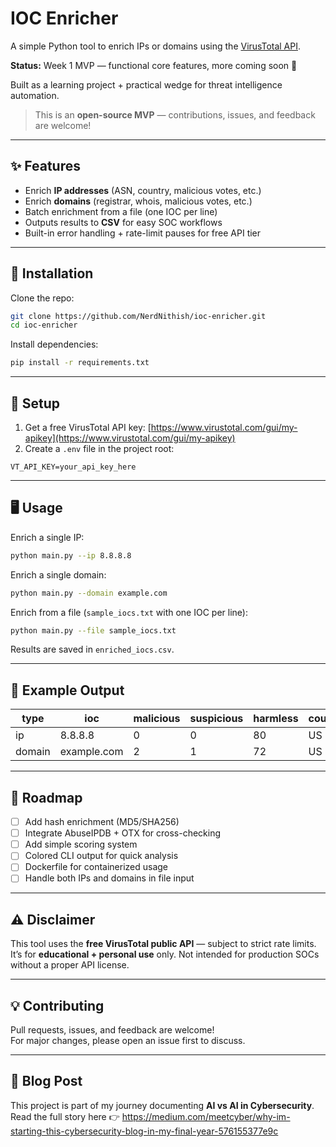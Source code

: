 # IOC Enricher

A simple Python tool to enrich IPs or domains using the [VirusTotal API](https://virustotal.com).

**Status:** Week 1 MVP — functional core features, more coming soon 🚀

Built as a learning project + practical wedge for threat intelligence automation.
> This is an **open-source MVP** — contributions, issues, and feedback are welcome!

---

## ✨ Features

- Enrich **IP addresses** (ASN, country, malicious votes, etc.)
- Enrich **domains** (registrar, whois, malicious votes, etc.)
- Batch enrichment from a file (one IOC per line)
- Outputs results to **CSV** for easy SOC workflows
- Built-in error handling + rate-limit pauses for free API tier

---

## 🚀 Installation

Clone the repo:

```bash
git clone https://github.com/NerdNithish/ioc-enricher.git
cd ioc-enricher
```

Install dependencies:

```bash
pip install -r requirements.txt
```

---

## 🔑 Setup

1. Get a free VirusTotal API key: [https://www.virustotal.com/gui/my-apikey](https://www.virustotal.com/gui/my-apikey)  
2. Create a `.env` file in the project root:

```
VT_API_KEY=your_api_key_here
```

---

## 🖥️ Usage

Enrich a single IP:

```bash
python main.py --ip 8.8.8.8
```

Enrich a single domain:

```bash
python main.py --domain example.com
```

Enrich from a file (`sample_iocs.txt` with one IOC per line):

```bash
python main.py --file sample_iocs.txt
```

Results are saved in `enriched_iocs.csv`.

---

## 📂 Example Output

| type   | ioc         | malicious | suspicious | harmless | country | asn       | last_analysis_date |
| ------ | ----------- | --------- | ---------- | -------- | ------- | --------- | ----------------- |
| ip     | 8.8.8.8     | 0         | 0          | 80       | US      | Google    | 1706723821        |
| domain | example.com | 2         | 1          | 72       | US      | Namecheap | 1706711120        |

---

## 📝 Roadmap

- [ ] Add hash enrichment (MD5/SHA256)
- [ ] Integrate AbuseIPDB + OTX for cross-checking
- [ ] Add simple scoring system
- [ ] Colored CLI output for quick analysis
- [ ] Dockerfile for containerized usage
- [ ] Handle both IPs and domains in file input

---

## ⚠️ Disclaimer

This tool uses the **free VirusTotal public API** — subject to strict rate limits.  
It’s for **educational + personal use** only. Not intended for production SOCs without a proper API license.

---

## 💡 Contributing

Pull requests, issues, and feedback are welcome!  
For major changes, please open an issue first to discuss.  

---

## 📖 Blog Post

This project is part of my journey documenting **AI vs AI in Cybersecurity**.  
Read the full story here 👉 https://medium.com/meetcyber/why-im-starting-this-cybersecurity-blog-in-my-final-year-576155377e9c
